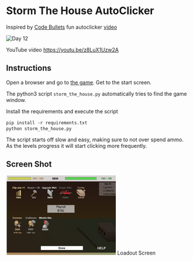 # Storm The House AutoClicker

Inspired by [Code Bullets](https://twitter.com/code_bullet) fun autoclicker [video](https://www.youtube.com/watch?v=fURH8z3hb6Y)

<img src="./pics/day24.gif" alt="Day 12" width="300"/>

YouTube video https://youtu.be/z8LuX1Uzw2A

## Instructions

Open a browser and go to [the game](http://www.crazygames.com/game/storm-the-house). Get to the start screen.

The python3 script `storm_the_house.py` automatically tries to find the game window.

Install the requirements and execute the script
```
pip install -r requirements.txt
python storm_the_house.py
```

The script starts off slow and easy, making sure to not over spend ammo.  As the levels progress it will start clicking more frequently.

## Screen Shot

<img src="./pics/day12.png" alt="Day 12" width="300"/>
Loadout Screen
